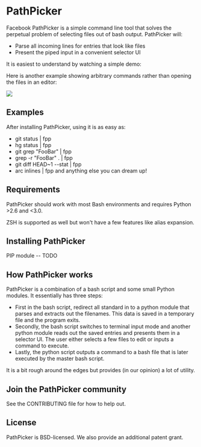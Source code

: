 # PathPicker
Facebook PathPicker is a simple command line tool that solves the perpetual
problem of selecting files out of bash output. PathPicker will:
* Parse all incoming lines for entries that look like files
* Present the piped input in a convenient selector UI

It is easiest to understand by watching a simple demo:

Here is another example showing arbitrary commands rather than opening the files in an editor:
<!---
TODO -- remove token
-->

<img src="https://raw.githubusercontent.com/facebook/PathPicker/master/assets/command_replace.gif?token=ABFRn2V2DtyRRD9MKaPROKmcs7mgzAd-ks5VTQJ6wA%3D%3D" />

## Examples
After installing PathPicker, using it is as easy as:

* git status | fpp
* hg status | fpp
* git grep "FooBar" | fpp
* grep -r "FooBar" . | fpp
* git diff HEAD~1 --stat | fpp
* arc inlines | fpp
and anything else you can dream up!

## Requirements
PathPicker should work with most Bash environments and requires Python >2.6
and <3.0.

ZSH is supported as well but won't have a few features like alias expansion.

## Installing PathPicker
PIP module -- TODO

## How PathPicker works
PathPicker is a combination of a bash script and some small Python modules.
It essentially has three steps:

* First in the bash script, redirect all standard in to a python module that
parses and extracts out the filenames. This data is saved in a temporary file
and the program exits.
* Secondly, the bash script switches to terminal input mode and
another python module reads out the saved entries and presents them in a
selector UI. The user either selects a few files to edit or inputs a command
to execute.
* Lastly, the python script outputs a command to a bash file that is later
executed by the master bash script.

It is a bit rough around the edges but provides (in our opinion) a lot of
utility.

## Join the PathPicker community
See the CONTRIBUTING file for how to help out.

## License
PathPicker is BSD-licensed. We also provide an additional patent grant.
